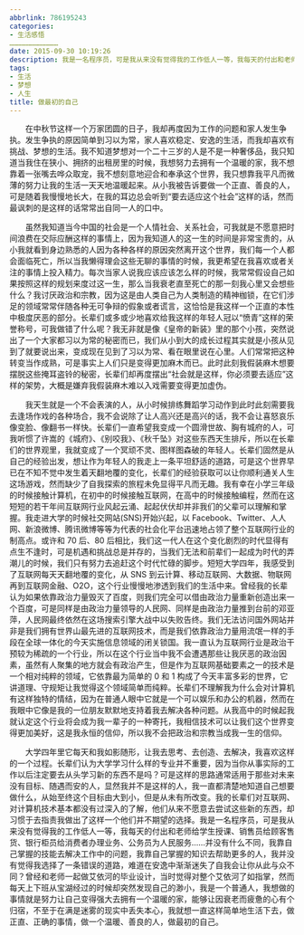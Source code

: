 ```yaml
---
abbrlink: 786195243
categories:
- 生活感悟………………………………
date: 2015-09-30 10:19:26
description: 我是一名程序员，可是我从来没有觉得我的工作低人一等，我每天的付出和老师给学生授课、销售员给顾客售货、银行柜员给消费者办理业务、公务员为人民服务......并没有什么不同，我靠自己掌握的技能去解决工作中的问题，我靠自己掌握的知识去帮助更多的人，我并没有觉得我选择了一条错误的道路，难道在安逸中渐渐迷失了自我会让你从此与众不同;曾经和老师一起做艾依河的毕业设计，当时觉得对整个艾依河了如指掌，然而每天上下班从宝湖经过的时候却突然发现自己的渺小，我是一个普通人，我想做的事情就是努力让自己变得强大去拥有一个温暖的家，能够让因衰老而疲惫的心有个归宿，不至于在满是迷雾的现实中丢失本心，我就想一直这样简单地生活下去，做正直、正确的事情，做一个温暖、善良的人，做最初的自己;我一直认为互联网行业是政治干预较为稀疏的一个行业，所以在这个行业当中我不会遭遇那些让我厌恶的政治因素，虽然有人聚集的地方就会有政治产生，但是作为互联网基础要素之一的技术是一个相对纯粹的领域，它依靠最为简单的 0 和 1 构成了今天丰富多彩的世界，它讲道理、守规矩让我觉得这个领域简单而纯粹
tags:
- 生活
- 梦想
- 人生
title: 做最初的自己
---
```


&emsp;&emsp;在中秋节这样一个万家团圆的日子，我却再度因为工作的问题和家人发生争执。发生争执的原因简单到习以为常，家人喜欢稳定、安逸的生活，而我却喜欢有挑战、梦想的生活。我不知道梦想对一个二十三岁的人是不是一种奢侈品，我只知道当我住在狭小、拥挤的出租房里的时候，我想努力去拥有一个温暖的家，我不想靠着一张嘴去哗众取宠，我不想刻意地迎合和奉承这个世界，我只想靠我平凡而微薄的努力让我的生活一天天地温暖起来。从小我被告诉要做一个正直、善良的人，可是随着我慢慢地长大，在我的耳边总会听到“要去适应这个社会”这样的话，然而最讽刺的是这样的话常常出自同一人的口中。

<!--more-->

&emsp;&emsp;虽然我知道当今中国的社会是一个人情社会、关系社会，可我就是不愿意把时间浪费在交际应酬这样的事情上，因为我知道人的这一生的时间是非常宝贵的，从小我就看到身边熟悉的人因为各种各样的原因突然离开这个世界，我们每一个人都会面临死亡，所以当我懒得理会这些无聊的事情的时候，我更希望在我喜欢或者关注的事情上投入精力。每次当家人说我应该应该怎么样的时候，我常常假设自己如果按照这样的规划来度过这一生，那么当我衰老直至死亡的那一刻我心里又会想些什么？我讨厌政治和宗教，因为这是由人类自己为人类制造的精神枷锁，在它们涉足的领域常常伴随各种无可争辩的假象或者谎言，这恰恰是我这样一个正直的本性中极度厌恶的部分。长辈们或多或少地喜欢给我这样的年轻人冠以“愤青”这样的荣誉称号，可我做错了什么呢？我无非就是像《皇帝的新装》里的那个小孩，突然说出了一个大家都习以为常的秘密而已，我们从小到大的成长过程其实就是小孩从见到了就要说出来，变成现在见到了习以为常、看在眼里说在心里。人们常常把这种转变当作成熟，可是事实上人们只是变得更加麻木而已。此时此刻我假装麻木想要摆脱这些掩耳盗铃的秘密，长辈们却再度摆出“社会就是这样，你必须要去适应”这样的架势，大概是嫌弃我假装麻木难以入戏需要变得更加虚伪。

&emsp;&emsp;我天生就是一个不会表演的人，从小时候排练舞蹈学习动作到此时此刻需要我去逢场作戏的各种场合，我不会说除了让人高兴还是高兴的话，我不会让喜怒哀乐像变脸、像翻书一样快。长辈们一直希望我变成一个圆滑世故、胸有城府的人，可我听惯了许嵩的《城府》、《别咬我》、《秋千坠》对这些东西天生排斥，所以在长辈们的世界观里，我就变成了一个冥顽不灵、图样图森破的年轻人。长辈们固然是从自己的经验出发，想让作为年轻人的我走上一条平坦舒适的道路，可是这个世界早已在不知不觉中发生着天翻地覆的变化，长辈们的经验获取可以让你顺利通关人生这场游戏，然而缺少了自我探索的旅程未免显得平凡而无趣。我有幸在小学三年级的时候接触计算机，在初中的时候接触互联网，在高中的时候接触编程，然而在这短短的若干年间互联网行业风起云涌、起起伏伏却并非我们的父辈可以理解和掌握。我走进大学的时候社交网站(SNS)开始兴起，以 Facebook、Twitter、人人网、新浪微博、腾讯微博等等为代表的社会化平台迅速地占领了整个互联网行业的制高点。或许和 70 后、80 后相比，我们这一代人在这个变化剧烈的时代显得有点生不逢时，可是机遇和挑战总是并存的，当我们无法和前辈们一起成为时代的弄潮儿的时候，我们只有努力去追赶这个时代忙碌的脚步。短短大学四年，我感受到了互联网每天天翻地覆的变化，从 SNS 到云计算、移动互联网、大数据、物联网再到互联网金融、O2O，这个行业慢慢地渗透到我们的生活中来。曾经我的长辈认为如果依靠政治力量毁灭了百度，则我们完全可以借由政治力量重新创造出来一个百度，可是同样是由政治力量领导的人民网、同样是由政治力量推到台前的邓亚萍，人民网最终依然在这场搜索引擎大战中以失败告终。我们无法访问国外网站并非是我们拥有世界山最先进的互联网技术，而是我们依靠政治力量用流氓一样的手段在全球一体化的今天实施信息领域的闭关锁国。我一直认为互联网行业是政治干预较为稀疏的一个行业，所以在这个行业当中我不会遭遇那些让我厌恶的政治因素，虽然有人聚集的地方就会有政治产生，但是作为互联网基础要素之一的技术是一个相对纯粹的领域，它依靠最为简单的 0 和 1 构成了今天丰富多彩的世界，它讲道理、守规矩让我觉得这个领域简单而纯粹。长辈们不理解我为什么会对计算机有这样独特的情结，因为在普通人眼中它就是一个可以娱乐和办公的机器，然而在我眼中它像是我的一位朋友默默地支持着我去解决各种问题。从我高中的时候起我就认定这个行业将会成为我一辈子的一种寄托，我相信技术可以让我们这个世界变得更加美好，这是我永恒的信仰，所以我不会把政治和宗教当成我一生的信仰。

&emsp;&emsp;大学四年里它每天和我如影随形，让我去思考、去创造、去解决，我喜欢这样的一个过程。长辈们认为大学学习什么样的专业并不重要，因为当你从事实际的工作以后注定要去从头学习新的东西不是吗？可是这样的思路通常适用于那些对未来没有目标、随遇而安的人，显然我并不是这样的人，我一直都清楚地知道自己想要做什么，从始至终这个目标由大到小，但是从未有所改变。我的长辈们对互联网、对计算机技术基本都没有过深入的了解，他们从来不愿意去尝试这些新的东西，却习惯于去指责我做出了这样一个他们并不期望的选择。我是一名程序员，可是我从来没有觉得我的工作低人一等，我每天的付出和老师给学生授课、销售员给顾客售货、银行柜员给消费者办理业务、公务员为人民服务……并没有什么不同，我靠自己掌握的技能去解决工作中的问题，我靠自己掌握的知识去帮助更多的人，我并没有觉得我选择了一条错误的道路，难道在安逸中渐渐迷失了自我会让你从此与众不同？曾经和老师一起做艾依河的毕业设计，当时觉得对整个艾依河了如指掌，然而每天上下班从宝湖经过的时候却突然发现自己的渺小，我是一个普通人，我想做的事情就是努力让自己变得强大去拥有一个温暖的家，能够让因衰老而疲惫的心有个归宿，不至于在满是迷雾的现实中丢失本心，我就想一直这样简单地生活下去，做正直、正确的事情，做一个温暖、善良的人，做最初的自己。